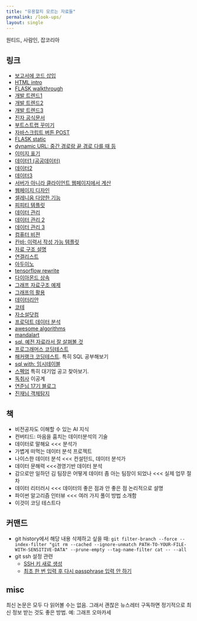 ```yaml
---
title: "유용할지 모르는 자료들"
permalink: /look-ups/
layout: single
---
```


원티드, 사람인, 잡코리아

## 링크
- [보고서에 코드 삽입](https://carbon.now.sh/)
- [HTML intro](http://www.tcpschool.com/html/intro)
- [FLASK walkthrough](https://wikidocs.net/81048)
- [개발 트렌드1](https://insights.stackoverflow.com/survey/2022)
- [개발 트렌드2](https://insights.stackoverflow.com/survey)
- [개발 트렌드3](https://survey.stackoverflow.co/2022/)
- [진자 공식문서](https://jinja.palletsprojects.com/en/2.11.x/templates/#variables)
- [부트스트랩 꾸미기](https://getbootstrap.com/)
- [자바스크립트 버튼 POST](https://stackoverflow.com/questions/16036041/can-a-html-button-perform-a-post-request)
- [FLASK static](https://wings2pc.tistory.com/entry/%EC%9B%B9-%EC%95%B1%ED%94%84%EB%A1%9C%EA%B7%B8%EB%9E%98%EB%B0%8D-%ED%8C%8C%EC%9D%B4%EC%8D%AC-%ED%94%8C%EB%9D%BC%EC%8A%A4%ED%81%ACPython-Flask-static-%ED%8C%8C%EC%9D%BC#:~:text=%EC%9C%84%20%EC%9D%B4%EB%AF%B8%EC%A7%80%20%EC%86%8C%EC%8A%A4%EB%A5%BC%20static%2Fimg%2F%20%EB%A5%BC%20%EB%B6%99%EC%97%AC%EC%84%9C%20%EB%B8%8C%EB%9D%BC%EC%9A%B0%EC%A0%80%EC%97%90%EC%84%9C%20%EC%83%88%EB%A1%9C,staticimg%20%ED%8F%B4%EB%8D%94%20%EC%95%88%EC%97%90%20%EC%9E%88%EA%B8%B0%20%EB%95%8C%EB%AC%B8%EC%97%90%20%EA%B2%BD%EB%A1%9C%EB%A5%BC%20%EC%8D%A8%EC%A4%98%EC%95%BC%20%ED%95%A9%EB%8B%88%EB%8B%A4)
- [dynamic URL: 중간 경로랑 끝 경로 다를 때 등](https://stackoverflow.com/questions/7478366/create-dynamic-urls-in-flask-with-url-for)
- [이미지 표기](https://stackoverflow.com/questions/63507504/python-flask-app-upload-image-and-display)
- [데이터1 (공공데이터)](https://emerald-spear-d3c.notion.site/296122522d8842c18b26ec0044712a6a)
- [데이터2](https://learning-sarah.tistory.com/entry/%EB%A8%B8%EC%8B%A0%EB%9F%AC%EB%8B%9D%EB%94%A5%EB%9F%AC%EB%8B%9D-%EB%8D%B0%EC%9D%B4%ED%84%B0%EC%85%8B-%EC%A0%9C%EA%B3%B5-%EC%82%AC%EC%9D%B4%ED%8A%B8)
- [데이터3](https://brunch.co.kr/@data/10)
- [서버가 아니라 클라이언트 웹페이지에서 계산](https://towardsdatascience.com/client-side-prediction-with-tensorflow-js-e143ed53235b)
- [웹페이지 디자인](https://dribbble.com/)
- [셀레니움 다양한 기능](https://chaelist.github.io/docs/webscraping/selenium/)
- [피피티 템플릿](https://www.canva.com/ko_kr/)
- [데이터 관리](https://bespinglobal.com/download/2022pdf/ecommerce.pdf)
- [데이터 관리 2](https://mixpanel.mfitlab.com/blog/introduce-product-data-analysis-for-beginner)
- [데이터 관리 3](http://inbrein.com/solutions/UDAS.html)
- [컴퓨터 비젼](https://brunch.co.kr/@data/10)
- [칸바: 이력서 작성 가능 템플릿](https://www.canva.com/ko_kr/)
- [자료 구조 설명](https://visualgo.net/en)
- [연결리스트](https://starrykss.tistory.com/1837)
- [아두이노](https://www.youtube.com/watch?v=4OU0k71sZnM)
- [tensorflow rewrite](https://www.tensorflow.org/guide/keras/customizing_what_happens_in_fit?hl=ko)
- [다이아몬드 상속](https://engineer-mole.tistory.com/196)
- [그래프 자료구조 예제](https://tech.kakao.com/2016/01/29/opensource-1-s2graph/)
- [그래프의 활용](https://www.slideshare.net/onlyjiny/knowledge-graph-introduction-and-use-cases)
- [데이터리안](https://datarian.io/blog)
- [코테](https://school.programmers.co.kr/learn/challenges?order=recent)
- [자소설닷컴](https://jasoseol.com)
- [프로덕트 데이터 분석](https://playinpap.github.io/)
- [awesome algorithms](https://github.com/tayllan/awesome-algorithms)
- [mandalart](https://mandalart.ddongule.com/)
- [sql. 예전 자료라서 잘 살펴볼 것](https://www.boostcourse.org/ds102/lecture/373474?isDesc=false)
- [프로그래머스 코딩테스트](https://school.programmers.co.kr/learn/challenges?order=recent&page=1&languages=python3&levels=0)
- [해커랭크 코딩테스트](https://hackerrank.com/). 특히 SQL 공부해보기
- [sql with: 임시테이블](https://ysyblog.tistory.com/142)
- [스펙업](https://cafe.naver.com/specup) 특히 대기업 공고 찾아보기.
- [독취사](https://cafe.naver.com/dokchi) 이공계
- [연준님 17기 블로그](https://leeyeonjun85.github.io/aib%20log/AIB_TP1/#%ED%94%84%EB%A1%9C%EC%A0%9D%ED%8A%B8-4%EC%9D%BC%EC%B0%A818-%EB%AA%A9--%EB%A0%88%EA%B1%B0%EC%8B%9C-%EB%AA%A8%EB%8D%B8-%EB%B6%84%EC%84%9D-%EB%A6%AC%ED%8C%A9%ED%84%B0%EB%A7%81)
- [진재님 객체탐지](https://github.com/jjlee93/ColdEyes-Project)

## 책
- 비전공자도 이해할 수 있는 AI 지식
- 컨버티드: 마음을 훔치는 데이터분석의 기술
- 데이터로 말해요 <<< 분석가
- 가볍게 떠먹는 데이터 분석 프로젝트
- 나이스한 데이터 분석 <<< 컨설턴드, 데이터 분석가
- 데이터 문해력 <<<경영기반 데이터 분석
- 감으로만 일하던 김 팀장은 어떻게 데이터 좀 아는 팀장이 되었나 <<< 실제 업무 절차
- 데이터 리터러시 <<< 데이터의 좋은 점과 안 좋은 점 논리적으로 설명
- 파이썬 알고리즘 인터뷰 <<< 여러 가지 풀이 방법 소개함
- 이것이 코딩 테스트다

## 커맨드
- git history에서 해당 내용 삭제하고 싶을 때: `git filter-branch --force --index-filter "git rm --cached --ignore-unmatch PATH-TO-YOUR-FILE-WITH-SENSITIVE-DATA" --prune-empty --tag-name-filter cat -- --all`
- git ssh 설정 관련
    - [SSH 키 새로 생성](https://docs.github.com/en/authentication/connecting-to-github-with-ssh/generating-a-new-ssh-key-and-adding-it-to-the-ssh-agent)
    - [최초 한 번 입력 후 다시 passphrase 입력 안 하기](https://docs.github.com/en/authentication/connecting-to-github-with-ssh/working-with-ssh-key-passphrases)

## misc
최신 논문은 모두 다 읽어볼 수는 없음. 그래서 괜찮은 뉴스레터 구독하면 정기적으로 최신 정보 받는 것도 좋은 방법. 예: 그래프 오마카세